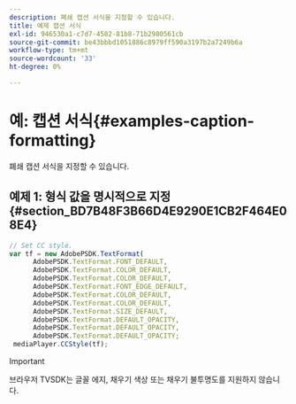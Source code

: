 ```yaml
---
description: 폐쇄 캡션 서식을 지정할 수 있습니다.
title: 예제 캡션 서식
exl-id: 946530a1-c7d7-4582-81b8-71b2980561cb
source-git-commit: be43bbbd1051886c8979ff590a3197b2a7249b6a
workflow-type: tm+mt
source-wordcount: '33'
ht-degree: 0%

---
```


# 예: 캡션 서식{#examples-caption-formatting}

폐쇄 캡션 서식을 지정할 수 있습니다.

## 예제 1: 형식 값을 명시적으로 지정 {#section_BD7B48F3B66D4E9290E1CB2F464E08E4}

```js
// Set CC style. 
var tf = new AdobePSDK.TextFormat( 
      AdobePSDK.TextFormat.FONT_DEFAULT, 
      AdobePSDK.TextFormat.COLOR_DEFAULT, 
      AdobePSDK.TextFormat.COLOR_DEFAULT, 
      AdobePSDK.TextFormat.FONT_EDGE_DEFAULT, 
      AdobePSDK.TextFormat.COLOR_DEFAULT, 
      AdobePSDK.TextFormat.COLOR_DEFAULT, 
      AdobePSDK.TextFormat.SIZE_DEFAULT, 
      AdobePSDK.TextFormat.DEFAULT_OPACITY, 
      AdobePSDK.TextFormat.DEFAULT_OPACITY, 
      AdobePSDK.TextFormat.DEFAULT_OPACITY; 
 mediaPlayer.CCStyle(tf);
```

>[!IMPORTANT]
>
>브라우저 TVSDK는 글꼴 에지, 채우기 색상 또는 채우기 불투명도를 지원하지 않습니다.
